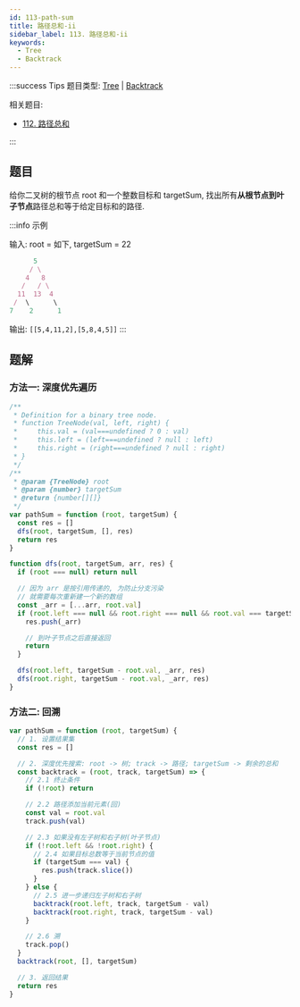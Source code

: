 ```yaml
---
id: 113-path-sum
title: 路径总和-ii
sidebar_label: 113. 路径总和-ii
keywords:
  - Tree
  - Backtrack
---
```


:::success Tips
题目类型: [Tree](/data-structure/tree/concept) | [Backtrack](/algorithm-design/backtrack)

相关题目:

- [112. 路径总和](/leetcode/easy/112-has-path-sum)

:::

## 题目

给你二叉树的根节点 root 和一个整数目标和 targetSum, 找出所有**从根节点到叶子节点**路径总和等于给定目标和的路径.

:::info 示例

输入: root = 如下, targetSum = 22

```ts
      5
     / \
    4   8
   /   / \
  11  13  4
 /  \      \
7    2      1
```

输出: `[[5,4,11,2],[5,8,4,5]]`
:::

## 题解

### 方法一: 深度优先遍历

```ts
/**
 * Definition for a binary tree node.
 * function TreeNode(val, left, right) {
 *     this.val = (val===undefined ? 0 : val)
 *     this.left = (left===undefined ? null : left)
 *     this.right = (right===undefined ? null : right)
 * }
 */
/**
 * @param {TreeNode} root
 * @param {number} targetSum
 * @return {number[][]}
 */
var pathSum = function (root, targetSum) {
  const res = []
  dfs(root, targetSum, [], res)
  return res
}

function dfs(root, targetSum, arr, res) {
  if (root === null) return null

  // 因为 arr 是按引用传递的, 为防止分支污染
  // 就需要每次重新建一个新的数组
  const _arr = [...arr, root.val]
  if (root.left === null && root.right === null && root.val === targetSum) {
    res.push(_arr)

    // 到叶子节点之后直接返回
    return
  }

  dfs(root.left, targetSum - root.val, _arr, res)
  dfs(root.right, targetSum - root.val, _arr, res)
}
```

### 方法二: 回溯

```ts
var pathSum = function (root, targetSum) {
  // 1. 设置结果集
  const res = []

  // 2. 深度优先搜索: root -> 树; track -> 路径; targetSum -> 剩余的总和
  const backtrack = (root, track, targetSum) => {
    // 2.1 终止条件
    if (!root) return

    // 2.2 路径添加当前元素(回)
    const val = root.val
    track.push(val)

    // 2.3 如果没有左子树和右子树(叶子节点)
    if (!root.left && !root.right) {
      // 2.4 如果目标总数等于当前节点的值
      if (targetSum === val) {
        res.push(track.slice())
      }
    } else {
      // 2.5 进一步递归左子树和右子树
      backtrack(root.left, track, targetSum - val)
      backtrack(root.right, track, targetSum - val)
    }

    // 2.6 溯
    track.pop()
  }
  backtrack(root, [], targetSum)

  // 3. 返回结果
  return res
}
```
